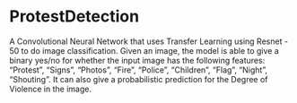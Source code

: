 # ProtestDetection

A Convolutional Neural Network that uses Transfer Learning using Resnet - 50 to do image classification.
Given an image, the model is able to give a binary yes/no for whether the input image has the following features:
“Protest”, “Signs”, “Photos”, “Fire”, “Police”, “Children”, “Flag”, “Night”, “Shouting”.
It can also give a probabilistic prediction for the Degree of Violence in the image.
